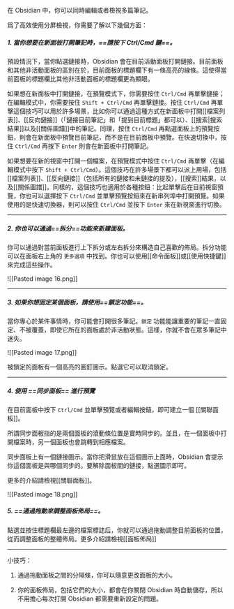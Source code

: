 在 Obsidian 中，你可以同時編輯或者檢視多篇筆記。

爲了高效使用分屏檢視，你需要了解以下幾個方面：

##### 1. 當你想要在新面板打開筆記時，==請按下 Ctrl/Cmd 鍵==。

預設情況下，當你點選鏈接時，Obsidian 會在目前活動面板打開鏈接。目前面板和其他非活動面板的區別在於，目前面板的標題欄下有一條高亮的線條。這使得當前面板的標題欄比其他非活動面板的標題欄更為顯眼。

如果想在新面板中打開鏈接，在預覽模式下，你需要按住 `Ctrl/Cmd` 再單擊鏈接；在編輯模式中，你需要按住 `Shift + Ctrl/Cmd` 再單擊鏈接。按住 `Ctrl/Cmd` 再單擊這個技巧可以用於許多場景，比如你可以通過這種方式在新面板中打開[[檔案列表]]、[[反向鏈接]]（「鏈接目前筆記」和「提到目前標題」都可以）、[[搜索|搜索結果]]以及[[關係圖譜]]中的筆記。同理，按住 `Ctrl/Cmd` 再點選面板上的預覽按鈕，則會在新面板中預覽目前筆記，而不是在目前面板中預覽。在快速切換中，按住 `Ctrl/Cmd` 再按下 `Enter` 則會在新面板中打開筆記。


如果想要在新的視窗中打開一個檔案，在預覽模式中按住 `Ctrl/Cmd` 再單擊（在編輯模式中按下 `Shift + Ctrl/Cmd`）。這個技巧在許多場景下都可以派上用場，包括[[檔案列表]]、[[反向鏈接]]（包括所有的鏈接和未鏈接的提及），[[搜索]]結果，以及[[關係圖譜]]。同樣的，這個技巧也適用於各種按鈕：比起單擊后在目前視窗預覽，你也可以選擇按下 `Ctrl/Cmd` 並單擊預覽按鈕來在新串列埠中打開預覽。如果使用的是快速切換器，則可以按住 `Ctrl/Cmd` 並按下 `Enter` 來在新視窗進行切換。

---

##### 2. 你也可以通過==拆分==功能來新建面板。

你可以通過對當前面板進行上下拆分或左右拆分來構造自己喜歡的佈局。拆分功能可以在面板右上角的 `更多選項` 中找到。你也可以使用[[命令面板]]或[[使用快捷鍵]]來完成這些操作。

![[Pasted image 16.png]]

---

##### 3. 如果你想固定某個面板，請使用==鎖定功能==。

當你專心於某件事情時，你可能會打開很多筆記。`鎖定` 功能能讓重要的筆記一直固定、不被覆蓋，即使它所在的面板處於非活動狀態。這樣，你就不會在眾多筆記中迷失。

![[Pasted image 17.png]]

被鎖定的面板有一個高亮的圖釘圖示。點選它可以取消鎖定。

---

##### 4. 使用 ==同步面板== 進行預覽

在目前面板中按下 `Ctrl/Cmd` 並單擊預覽或者編輯按鈕，即可建立一個 [[關聯面板]]。

所謂同步面板指的是兩個面板的滾動條位置是實時同步的。並且，在一個面板中打開檔案時，另一個面板也會跳轉到相應檔案。

同步面板上有一個鏈接圖示。當你把滑鼠放在這個圖示上面時，Obsidian 會提示你這個面板是與哪個同步的。要解除面板間的鏈接，點選圖示即可。

更多的介紹請檢視[[關聯面板]]。

![[Pasted image 18.png]]

##### 5. ==通過拖動來調整面板佈局==。

點選並按住標題欄最左邊的檔案標誌后，你就可以通過拖動調整目前面板的位置，從而調整面板的整體佈局。更多介紹請檢視[[面板佈局]]

---

小技巧：

1. 通過拖動面板之間的分隔條，你可以隨意更改面板的大小。

2. 你的面板佈局，包括它們的大小，都會在你關閉 Obsidian 時自動儲存，所以不用擔心每次打開 Obsidian 都需要重新設定的問題。


